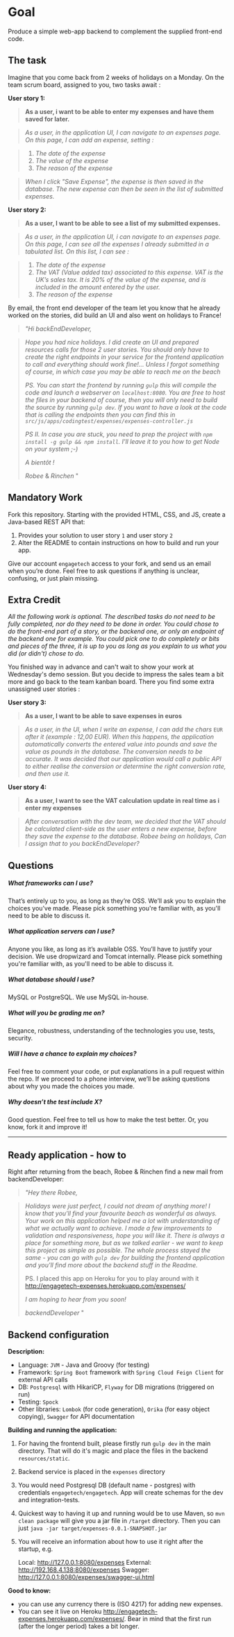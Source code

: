 Goal
====
Produce a simple web-app backend to complement the supplied front-end code.

The task
--------------


Imagine that you come back from 2 weeks of holidays on a Monday. On the team scrum board, assigned to you, two tasks await :


**User story 1:**

> **As a user, i want to be able to enter my expenses and have them saved for later.**

> _As a user, in the application UI, I can navigate to an expenses page. On this page, I can add an expense, setting :_

> 1. _The date of the expense_
> 0. _The value of the expense_
> 0. _The reason of the expense_

> _When I click "Save Expense", the expense is then saved in the database._
> _The new expense can then be seen in the list of submitted expenses._


**User story 2:**

> **As a user, I want to be able to see a list of my submitted expenses.**


> _As a user, in the application UI, i can navigate to an expenses page. On this page, I can see all the expenses I already submitted in a tabulated list.
> On this list, I can see :_

> 1. _The date of the expense_
> 0. _The VAT (Value added tax) associated to this expense. VAT is the UK’s sales tax. It is 20% of the value of the expense, and is included in the amount entered by the user._
> 0. _The reason of the expense_
>

By email, the front end developer of the team let you know that he already worked on the stories,  did build an UI and also went on holidays to France!

>_"Hi backEndDeveloper,_

>_Hope you had nice holidays.
>I did create an UI and prepared resources calls for those 2 user stories.
>You should only have to create the right endpoints in your service for the frontend application to call and everything should work fine!...
>Unless I forgot something of course, in which case you may be able to reach me on the beach_
>
>_PS. You can start the frontend by running `gulp` this will compile the code and launch a webserver on `localhost:8080`. You are free to host the files in your backend of course, then you will only need to build the source by running `gulp dev`. If you want to have a look at the code that is calling the endpoints then you can find this in `src/js/apps/codingtest/expenses/expenses-controller.js`_
>
>_PS II. In case you are stuck, you need to prep the project with `npm install -g gulp && npm install`. I'll leave it to you how to get Node on your system ;-)_
>
>_A bientôt !_
>
> _Robee_ & _Rinchen_
>"

Mandatory Work
--------------

Fork this repository. Starting with the provided HTML, CSS, and JS, create a Java-based REST API that:

1. Provides your solution to user story `1` and user story `2`
0. Alter the README to contain instructions on how to build and run your app.

Give our account `engagetech` access to your fork, and send us an email when you’re done. Feel free to ask questions if anything is unclear, confusing, or just plain missing.

Extra Credit
------------


_All the following work is optional. The described tasks do not need to be fully completed, nor do they need to be done in order.
You could chose to do the front-end part of a story, or the backend one, or only an endpoint of the backend one for example.
You could pick one to do completely or bits and pieces of the three, it is up to you as long as you explain to us what you did (or didn't) chose to do._


You finished way in advance and can't wait to show your work at Wednesday's demo session. But you decide to impress the sales team a bit more and go back to the team kanban board.
There you find some extra unassigned user stories :


**User story 3:**

> **As a user, I want to be able to save expenses in euros**

> _As a user, in the UI, when I write an expense, I can add the chars_ `EUR` _after it (example : 12,00 EUR).
> When this happens, the application automatically converts the entered value into pounds and save the value as pounds in the database.
The conversion needs to be accurate. It was decided that our application would call a public API to either realise the conversion or determine the right conversion rate, and then use it._

**User story 4:**

>**As a user, I want to see the VAT calculation update in real time as i enter my expenses**

> _After conversation with the dev team, we decided that the VAT should be calculated client-side as the user enters a new expense, before they save the expense to the database._
> _Robee being on holidays, Can I assign that to you backEndDeveloper?_


Questions
---------
##### What frameworks can I use?
That’s entirely up to you, as long as they’re OSS. We’ll ask you to explain the choices you’ve made. Please pick something you're familiar with, as you'll need to be able to discuss it.

##### What application servers can I use?
Anyone you like, as long as it’s available OSS. You’ll have to justify your decision. We use dropwizard and Tomcat internally. Please pick something you're familiar with, as you'll need to be able to discuss it.

##### What database should I use?
MySQL or PostgreSQL. We use MySQL in-house.

##### What will you be grading me on?
Elegance, robustness, understanding of the technologies you use, tests, security.

##### Will I have a chance to explain my choices?
Feel free to comment your code, or put explanations in a pull request within the repo. If we proceed to a phone interview, we’ll be asking questions about why you made the choices you made.

##### Why doesn’t the test include X?
Good question. Feel free to tell us how to make the test better. Or, you know, fork it and improve it!



--------------


Ready application - how to
--------------
Right after returning from the beach, Robee & Rinchen find a new mail from backendDeveloper:

>_"Hey there Robee,_

>_Holidays were just perfect, I could not dream of anything more! 
>I know that you'll find your favourite beach as wonderful as always.
>Your work on this application helped me a lot with understanding of what we actually want to achieve.
>I made a few improvements to validation and responsiveness, hope you will like it. 
>There is always a place for something more, but as we talked earlier - we want to keep this project as simple as possible.
>The whole process stayed the same - you can go with `gulp dev` for building the frontend application and you'll find more about the backend stuff in the Readme._
>
>PS. I placed this app on Heroku for you to play around with it http://engagetech-expenses.herokuapp.com/expenses/
>
>_I am hoping to hear from you soon!_
>
> _backendDeveloper_
>"

Backend configuration
----------
**Description:**

- Language: `JVM` - Java and Groovy (for testing) 
- Framework: `Spring Boot` framework with `Spring Cloud Feign Client` for external API calls
- DB: `Postgresql` with HikariCP, `Flyway` for DB migrations (triggered on run)
- Testing: `Spock`
- Other libraries: `Lombok` (for code generation), `Orika` (for easy object copying), `Swagger` for API documentation


**Building and running the application:**
1. For having the frontend built, please firstly run `gulp dev` in the main directory. 
That will do it's magic and place the files in the backend `resources/static`.
2. Backend service is placed in the `expenses` directory
3. You would need Postgresql DB (default name - postgres) with credentials `engagetech/engagetech`. 
    App will create schemas for the dev and integration-tests.  
4. Quickest way to having it up and running would be to use Maven, so
    `mvn clean package` will give you a jar file in `/target` directory. 
    Then you can just `java -jar target/expenses-0.0.1-SNAPSHOT.jar`
5. You will receive an information about how to use it right after the startup, e.g.


 	Local: 		http://127.0.0.1:8080/expenses
 	External: 	http://192.168.4.138:8080/expenses
 	Swagger: 	http://127.0.0.1:8080/expenses/swagger-ui.html


**Good to know:**
- you can use any currency there is (ISO 4217) for adding new expenses.
- You can see it live on Heroku http://engagetech-expenses.herokuapp.com/expenses/. Bear in mind that the first run (after the longer period) takes a bit longer.
